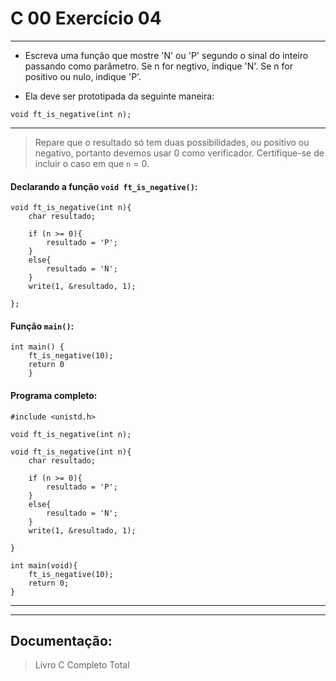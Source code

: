 # C 00 Exercício 04
---
- Escreva uma função que mostre 'N' ou 'P' segundo o sinal do inteiro passando como parâmetro. Se n for negtivo, indique 'N'. Se n for positivo ou nulo, indique 'P'.

- Ela deve ser prototipada da seguinte maneira:
```
void ft_is_negative(int n);
```

---

> Repare que o resultado só tem duas possibilidades, ou positivo ou negativo, portanto devemos usar 0 como verificador. Certifique-se de incluir o caso em que `n` = 0.

#### Declarando a função `void ft_is_negative()`:

    void ft_is_negative(int n){
        char resultado;

        if (n >= 0){
            resultado = 'P';
        }
        else{ 
            resultado = 'N';
        }
        write(1, &resultado, 1);

    };

#### Função `main()`:

    int main() {
        ft_is_negative(10);
        return 0
        }

#### Programa completo:
    #include <unistd.h>

    void ft_is_negative(int n);

    void ft_is_negative(int n){
        char resultado;

        if (n >= 0){
            resultado = 'P';
        }
        else{ 
            resultado = 'N';
        }
        write(1, &resultado, 1);

    }

    int main(void){
        ft_is_negative(10);
        return 0;
    }
---
---

## Documentação:

> Livro C Completo Total
